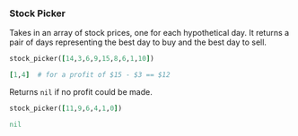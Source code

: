 ### Stock Picker

Takes in an array of stock prices, one for each hypothetical day. It returns a pair of days representing the best day to buy and the best day to sell.

```rb
stock_picker([14,3,6,9,15,8,6,1,10])

[1,4]  # for a profit of $15 - $3 == $12
```

Returns `nil` if no profit could be made.

```rb
stock_picker([11,9,6,4,1,0])

nil
```
